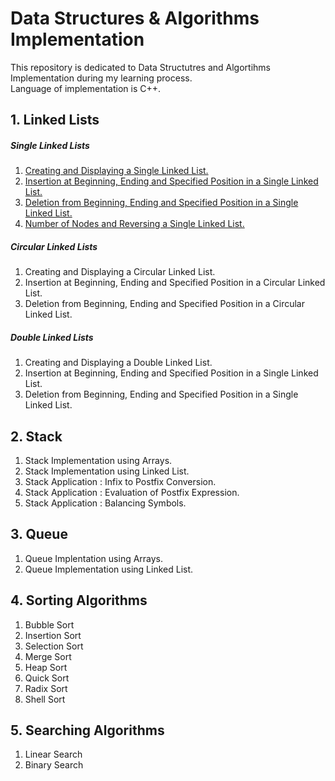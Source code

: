 # Data Structures & Algorithms Implementation

This repository is dedicated to Data Structutres and Algortihms Implementation during my learning process.<br />
Language of implementation is C++.

## 1.  Linked Lists
##### Single Linked Lists
1. [Creating and Displaying a Single Linked List.](https://github.com/rawat-divyanshu/Data-Structures-And-Algorithms-Implementation/blob/master/1.%20Linked%20Lists/1.%20Creating%20and%20Displaying%20a%20Single%20Linked%20List.cpp)
2. [Insertion at Beginning, Ending and Specified Position in a Single Linked List.](https://github.com/rawat-divyanshu/Data-Structures-And-Algorithms-Implementation/blob/master/1.%20Linked%20Lists/2.%20Insertion%20at%20Beginning%2C%20Ending%20and%20Specified%20Position%20in%20a%20Single%20Linked%20List.cpp)
3. [Deletion from Beginning, Ending and Specified Position in a Single Linked List.](https://github.com/rawat-divyanshu/Data-Structures-And-Algorithms-Implementation/blob/master/1.%20Linked%20Lists/3.%20Deletion%20from%20Beginning%2C%20Ending%20and%20Specified%20Position%20in%20a%20Single%20Linked%20List..cpp)
4. [Number of Nodes and Reversing a Single Linked List.](https://github.com/rawat-divyanshu/Data-Structures-And-Algorithms-Implementation/blob/master/1.%20Linked%20Lists/4.%20Number%20of%20Nodes%20and%20Reversing%20a%20Single%20Linked%20List.cpp)

##### Circular Linked Lists
1. Creating and Displaying a Circular Linked List.
2. Insertion at Beginning, Ending and Specified Position in a Circular Linked List.
3. Deletion from Beginning, Ending and Specified Position in a Circular Linked List.

##### Double Linked Lists
1. Creating and Displaying a Double Linked List.
2. Insertion at Beginning, Ending and Specified Position in a Single Linked List.
3. Deletion from Beginning, Ending and Specified Position in a Single Linked List.


## 2. Stack
1. Stack Implementation using Arrays.
2. Stack Implementation using Linked List.
3. Stack Application : Infix to Postfix Conversion.
4. Stack Application : Evaluation of Postfix Expression.
5. Stack Application : Balancing Symbols.


## 3. Queue
1. Queue Implentation using Arrays.
2. Queue Implementation using Linked List.


## 4. Sorting Algorithms
1. Bubble Sort
2. Insertion Sort
3. Selection Sort
4. Merge Sort
5. Heap Sort
6. Quick Sort
7. Radix Sort
8. Shell Sort


## 5. Searching Algorithms
1. Linear Search
2. Binary Search
